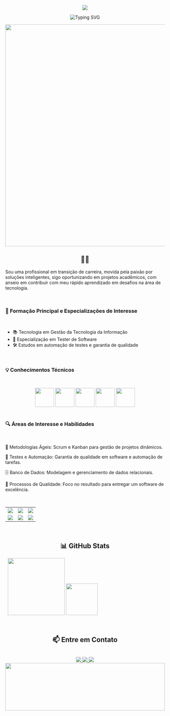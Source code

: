 <p align="center">
  
<img src="[https://readme-typing-svg.herokuapp.com?font=Fira+Code&pause=1000&color=FF69B4&center=true&vCenter=true&width=435&lines=Olá%2C+sou+Yasmin!+👋](https://readme-typing-svg.herokuapp.com/?font=Fira+Code&pause=1000&color=FF69B4&center=true&vCenter=true&width=435&lines=Ol%C3%A1%2C+sou+Yasmin!+%F0%9F%91%8B)"/>
<p align="center">
  <img src="https://readme-typing-svg.herokuapp.com/?font=Fira+Code&pause=1000&color=FF69B4&center=true&vCenter=true&width=435&lines=Ol%C3%A1%2C+sou+Yasmin!+%F0%9F%91%8B;QA+%26+Test+Automation+Specialist;Software+Quality+Enthusiast;Transformando+bugs+em+melhorias!" alt="Typing SVG" />
</p>
<div align="center">
  <img src="https://github.com/Yas09design/Yas09design/blob/main/qa-banner.gif" width="700px" />
</div>
</p>
<p align="center">
  <h2 align="center">👩‍💻</h2>
</p> Sou uma profissional em transição de carreira, movida pela paixão por soluções inteligentes, sigo oportunizando em projetos acadêmicos, com anseio em contribuir com meu rápido aprendizado em desafios na área de tecnologia.


&nbsp;

<h3>🚀 Formação Principal e Especializações de Interesse</h3>

&nbsp;
- 📚 Tecnologia em Gestão da Tecnologia da Informação
- 🧪 Especialização em Tester de Software
- 🛠️ Estudos em automação de testes e garantia de qualidade

&nbsp;
<h3>💡 Conhecimentos Técnicos</h3>

&nbsp;

<div align="center">
  <img height="60em" src="https://cdn.jsdelivr.net/gh/devicons/devicon@latest/icons/figma/figma-original.svg" />
  <img height="60em" src="https://cdn.jsdelivr.net/gh/devicons/devicon@latest/icons/trello/trello-original.svg" />
  <img height="60em" src="https://cdn.jsdelivr.net/gh/devicons/devicon@latest/icons/selenium/selenium-original.svg" />
  <img height="60em" src="https://cdn.jsdelivr.net/gh/devicons/devicon@latest/icons/jira/jira-original.svg" />
  <img height="60em" src="https://cdn.jsdelivr.net/gh/devicons/devicon@latest/icons/java/java-original.svg" />
</div>
&nbsp;

<h3>🔍 Áreas de Interesse e Habilidades</h3>
&nbsp;

🔄 Metodologias Ágeis: Scrum e Kanban para gestão de projetos dinâmicos.

🤖 Testes e Automação: Garantia de qualidade em software e automação de tarefas.

🗄️ Banco de Dados: Modelagem e gerenciamento de dados relacionais.

🎯 Processos de Qualidade: Foco no resultado para entregar um software de excelência.

&nbsp;
<div align="center">
  <table>
    <tr>
      <td align="center">
        <img src="https://img.shields.io/badge/-Testes%20Funcionais-6DB33F?style=for-the-badge&logo=checkmarx&logoColor=white">
      </td>
      <td align="center">
        <img src="https://img.shields.io/badge/-Automação%20de%20Testes-FF6C37?style=for-the-badge&logo=selenium&logoColor=white">
      </td>
      <td align="center">
        <img src="https://img.shields.io/badge/-Metodologias%20Ágeis-0052CC?style=for-the-badge&logo=jira&logoColor=white">
      </td>
    </tr>
    <tr>
      <td align="center">
        <img src="https://img.shields.io/badge/-Testes%20de%20API-009688?style=for-the-badge&logo=postman&logoColor=white">
      </td>
      <td align="center">
        <img src="https://img.shields.io/badge/-Banco%20de%20Dados-4479A1?style=for-the-badge&logo=mysql&logoColor=white">
      </td>
      <td align="center">
        <img src="https://img.shields.io/badge/-Gestão%20de%20Qualidade-A81D33?style=for-the-badge&logo=redhat&logoColor=white">
      </td>
    </tr>
  </table>
</div>
&nbsp;

<h2 align="center">📊 GitHub Stats </h2>

&nbsp;
<img height="180em" src="https://github-readme-stats.vercel.app/api?username=Yas09design&show_icons=true&theme=tokyonight&include_all_commits=true&count_private=true"/> <img height="100em" src="https://github-readme-stats.vercel.app/api/top-langs/?username=Yas09design&layout=compact&langs_count=16&theme=tokyonight"/>


&nbsp;

<h2 align="center">📫 Entre em Contato</h2>
&nbsp;

<div align="center">
  <a href="mailto:arianne.ferreira2001@gmail.com">
    <img src="https://img.shields.io/badge/Gmail-D14836?style=for-the-badge&logo=gmail&logoColor=white">
  </a>
  <a href="https://www.linkedin.com/in/yasmin-arianne-3571b5225/">
    <img src="https://img.shields.io/badge/LinkedIn-0077B5?style=for-the-badge&logo=linkedin&logoColor=white">
  </a>
  <a href="https://wa.me/81985493005">
    <img src="https://img.shields.io/badge/WhatsApp-25D366?style=for-the-badge&logo=whatsapp&logoColor=white">
  </a>
</div>
<div align="center">
  <img src="https://github.com/Yas09design/Yas09design/blob/main/qa-animation.svg" width="100%" height="150">
</div>

<!--
**Yas09design/Yas09design** is a ✨ _special_ ✨ repository because its `README.md` (this file) appears on your GitHub profile.

Here are some ideas to get you started:

- 🔭 I’m currently working on ...
- 🌱 I’m currently learning ...
- 👯 I’m looking to collaborate on ...
- 🤔 I’m looking for help with ...
- 💬 Ask me about ...
- 📫 How to reach me: ...
- 😄 Pronouns: ...
- ⚡ Fun fact: ...
-->
